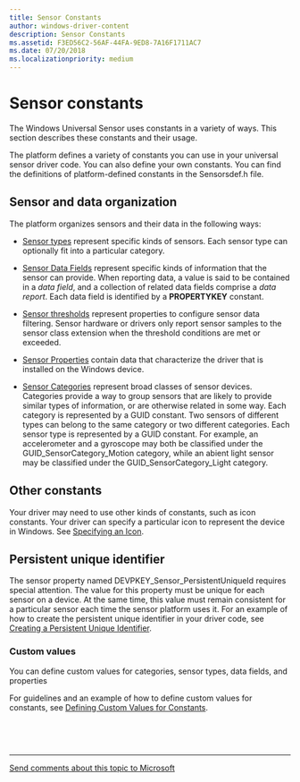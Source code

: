 ```yaml
---
title: Sensor Constants
author: windows-driver-content
description: Sensor Constants
ms.assetid: F3ED56C2-56AF-44FA-9ED8-7A16F1711AC7
ms.date: 07/20/2018
ms.localizationpriority: medium
---
```


# Sensor constants


The Windows Universal Sensor uses constants in a variety of ways. This section describes these constants and their usage.

The platform defines a variety of constants you can use in your universal sensor driver code. You can also define your own constants. You can find the definitions of platform-defined constants in the Sensorsdef.h file.

## Sensor and data organization

The platform organizes sensors and their data in the following ways:

-   [Sensor types](sensor-types.md) represent specific kinds of sensors. Each sensor type can optionally fit into a particular category.

-   [Sensor Data Fields](sensor-data-fields.md) represent specific kinds of information that the sensor can provide. When reporting data, a value is said to be contained in a *data field*, and a collection of related data fields comprise a *data report*. Each data field is identified by a **PROPERTYKEY** constant.

-   [Sensor thresholds](sensor-thresholds-v2.md) represent properties to configure sensor data filtering. Sensor hardware or drivers only report sensor samples to the sensor class extension when the threshold conditions are met or exceeded.

-   [Sensor Properties](sensor-properties2.md) contain data that characterize the driver that is installed on the Windows device.

-   [Sensor Categories](sensor-categories.md) represent broad classes of sensor devices. Categories provide a way to group sensors that are likely to provide similar types of information, or are otherwise related in some way. Each category is represented by a GUID constant. Two sensors of different types can belong to the same category or two different categories. Each sensor type is represented by a GUID constant. For example, an accelerometer and a gyroscope may both be classified under the GUID_SensorCategory_Motion category, while an abient light sensor may be classified under the GUID_SensorCategory_Light category.


## Other constants

Your driver may need to use other kinds of constants, such as icon constants. Your driver can specify a particular icon to represent the device in Windows. See [Specifying an Icon](specifying-an-icon.md).


## Persistent unique identifier

The sensor property named DEVPKEY_Sensor_PersistentUniqueId requires special attention. The value for this property must be unique for each sensor on a device. At the same time, this value must remain consistent for a particular sensor each time the sensor platform uses it. For an example of how to create the persistent unique identifier in your driver code, see [Creating a Persistent Unique Identifier](creating-a-persistent-unique-identifier-v2.md).

### Custom values

You can define custom values for categories, sensor types, data fields, and properties

For guidelines and an example of how to define custom values for constants, see [Defining Custom Values for Constants](defining-custom-values-for-constants-v2.md).

 

 


--------------------
[Send comments about this topic to Microsoft](mailto:wsddocfb@microsoft.com?subject=Documentation%20feedback%20%5Bsensors\sensors%5D:%20About%20Sensor%20Constants%20%20RELEASE:%20%281/12/2017%29&body=%0A%0APRIVACY%20STATEMENT%0A%0AWe%20use%20your%20feedback%20to%20improve%20the%20documentation.%20We%20don't%20use%20your%20email%20address%20for%20any%20other%20purpose,%20and%20we'll%20remove%20your%20email%20address%20from%20our%20system%20after%20the%20issue%20that%20you're%20reporting%20is%20fixed.%20While%20we're%20working%20to%20fix%20this%20issue,%20we%20might%20send%20you%20an%20email%20message%20to%20ask%20for%20more%20info.%20Later,%20we%20might%20also%20send%20you%20an%20email%20message%20to%20let%20you%20know%20that%20we've%20addressed%20your%20feedback.%0A%0AFor%20more%20info%20about%20Microsoft's%20privacy%20policy,%20see%20http://privacy.microsoft.com/default.aspx. "Send comments about this topic to Microsoft")


